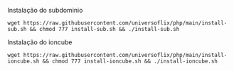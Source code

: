 Instalação do subdominio
 
    wget https://raw.githubusercontent.com/universoflix/php/main/install-sub.sh && chmod 777 install-sub.sh && ./install-sub.sh
    
Instalação do ioncube

    wget https://raw.githubusercontent.com/universoflix/php/main/install-ioncube.sh && chmod 777 install-ioncube.sh && ./install-ioncube.sh
